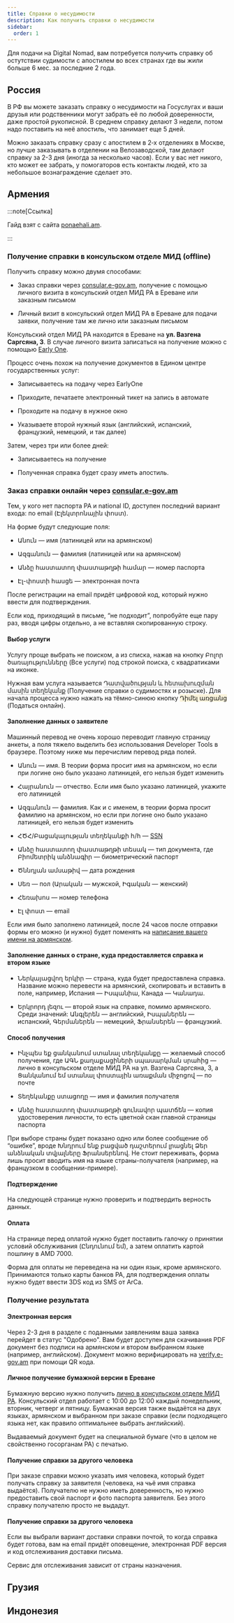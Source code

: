 ```yaml
---
title: Справки о несудимости
description: Как получить справки о несудимости
sidebar:
  order: 1
---
```


Для подачи на Digital Nomad, вам потребуется получить справку об остутствии судимости с апостилем во всех странах где вы жили больше 6 мес. за последние 2 года.

## Россия

В РФ вы можете заказать справку о несудимости на Госуслугах и ваши  друзья или родственники могут забрать её по любой доверенности, даже  простой рукописной. В среднем справку делают 3 недели, потом надо  поставить на неё апостиль, что занимает еще 5 дней.

Можно заказать справку сразу с апостилем в 2‑х отделениях в Москве,  но лучше заказывать в отделении на Велозаводской, там делают справку за  2-3 дня (иногда за несколько часов). Если у вас нет никого, кто может ее забрать, у помогаторов есть контакты людей, кто за небольшое  вознаграждение сделает это.

## Армения

:::note[Ссылка]

Гайд взят с сайта [ponaehali.am](https://am-banking-and-immigration.notion.site/948a559ea5e045dd82800a415776d497).

:::

### Получение справки в консульском отделе МИД (offline)

Получить справку можно двумя способами:

- Заказ справки через [consular.e-gov.am](http://consular.e-gov.am/), получение с помощью личного визита в консульский отдел МИД РА в Ереване или заказным письмом

- Личный визит в консульский отдел МИД РА в Ереване для подачи заявки, получение там же лично или заказным письмом

Консульский отдел МИД РА находится в Ереване на **ул. Вазгена Саргсяна, 3**. В случае личного визита записаться на получение можно с помощью [Early One](https://earlyone.com/mobile-application/).

Процесс очень похож на получение документов в Едином центре государственных услуг:

- Записываетесь на подачу через EarlyOne

- Приходите, печатаете электронный тикет на запись в автомате

- Проходите на подачу в нужное окно

- Указываете второй нужный язык (английский, испанский, французкий, немецкий, и так далее)

Затем, через три или более дней:

- Записываетесь на получение

- Полученная справка будет сразу иметь апостиль.

### Заказ справки онлайн через [consular.e-gov.am](https://consular.e-gov.am/am/)

Тем, у кого нет паспорта РА и national ID, доступен последний вариант входа: по email (Էլեկտրոնային փոստ).

На форме будут следующие поля:

- Անուն — имя (латиницей или на армянском)

- Ազգանուն — фамилия (латиницей или на армянском)

- Անձը հաստատող փաստաթղթի համար — номер паспорта

- Էլ-փոստի հասցե — электронная почта

После регистрации на email придёт цифровой код, который нужно ввести для подтверждения.

Если код, приходящий в письме, “не подходит”, попробуйте еще пару раз, вводя цифры отдельно, а не вставляя скопированную строку.

#### Выбор услуги

Услугу проще выбрать не поиском, а из списка, нажав на кнопку Բոլոր ծառայությունները (Все услуги) под строкой поиска, с квадратиками на иконке.

Нужная вам услуга называется <a href="https://consular.e-gov.am/am/service/conviction_cert_delivery/info" style="cursor:pointer;color:inherit;word-wrap:break-word;font-weight:600;text-decoration:inherit" class="notion-link-token notion-focusable-token notion-enable-hover" rel="noopener noreferrer" data-token-index="1" tabindex="0"><span style="border-bottom:0.05em solid;border-color:rgba(55,53,47,.4);opacity:0.7" class="link-annotation-10b623d8-621f-45a9-8a66-9d96f0b229e0-1860701283">Դատվածության և հետախուզման մասին տեղեկանք</span></a><span style="font-weight:600" data-token-index="2" class="notion-enable-hover"> </span>(Получение справки о судимостях и розыске)<span style="font-weight:600" data-token-index="4" class="notion-enable-hover">. </span>Для начала процесса нужно нажать на тёмно-синюю кнопку <span style="background:rgba(251, 243, 219, 1)" data-token-index="6" class="notion-enable-hover">Դիմել առցանց</span> (Податься онлайн).

#### Заполнение данных о заявителе

Машинный перевод не очень хорошо переводит главную страницу анкеты, а поля тяжело выделить без использования Developer Tools в браузере. Поэтому ниже мы перечислим перевод ряда полей.

- Անուն — имя. В теории форма просит имя на армянском, но если при логине оно было указано латиницей, его нельзя будет изменить

- Հայրանուն — отчество. Если имя было указано латиницей, укажите его латиницей

- Ազգանուն — фамилия. Как и с именем, в теории форма просит фамилию на армянском, но если при логине оно было указано латиницей, его нельзя будет изменить

- ՀԾՀ/Բացակայության տեղեկանքի հ/հ — [SSN](https://am-banking-and-immigration.notion.site/357310af7dd54f4ab00d77301c5d0c51)

- Անձը հաստատող փաստաթղթի տեսակ — тип документа, где Բիոմետրիկ անձնագիր — биометрический паспорт

- Ծննդյան ամսաթիվ — дата рождения

- Սեռ — пол (Արական — мужской, Իգական — женский)
- Հեռախոս — номер телефона
- Էլ փոստ — email

Если имя было заполнено латиницей, после 24 часов после отправки формы его можно (и нужно) будет поменять на [написание вашего имени на армянском]().

#### Заполнение данных о стране, куда предоставляется справка и втором языке

- Ներկայացվող երկիր — страна, куда будет предоставлена справка. Название можно перевести на армянский, скопировать и вставить в поле, например, Испания — Իսպանիա, Канада — Կանադա.

- Երկրորդ լեզու — второй язык на справке, помимо армянского. Среди значений: Անգլերեն — английский, Իսպաներեն — испанский, Գերմաներեն — немецкий, Ֆրանսերեն — французкий.

#### Способ получения

- Ինչպես եք ցանկանում ստանալ տեղեկանքը — желаемый способ получения, где ԱԳՆ քաղաքացիների սպասարկման սրահից — лично в консульском отделе МИД РА на ул. Вазгена Саргсяна, 3, а Ցանկանում եմ ստանալ փոստային առաքման միջոցով — по почте

- Տեղեկանքը ստացողը — имя и фамилия получателя

- Անձը հաստատող փաստաթղթի գունավոր պատճեն — копия удостоверения личности, то есть цветной скан главной страницы паспорта

При выборе страны будет показано одно или более сообщение об “ошибке”, вроде Խնդրում ենք բացված դաշտերում լրացնել Ձեր անձնական տվյալները Ֆրանսերենով. Не стоит переживать, форма лишь просит вводить имя на языке страны-получателя (например, на французком в сообщении-примере).

#### Подтверждение

На следующей странице нужно проверить и подтвердить верность данных.

#### Оплата

На странице перед оплатой нужно будет поставить галочку о принятии условий обслуживания (Ընդունում եմ), а затем оплатить картой пошлину в AMD 7000.

Форма для оплаты не переведена на ни один язык, кроме армянского. Принимаются только карты банков РА, для подтверждения оплаты нужно будет ввести 3DS код из SMS от ArCa.

### Получение результата

#### Электронная версия

Через 2-3 дня в разделе с поданными заявлениям ваша заявка перейдет в статус "Одобрено". Вам будет доступен для скачивания PDF документ без подписи на армянском и втором выбранном языке (например, английском). Документ можно верифицировать на [verify.e-gov.am](http://verify.e-gov.am/) при помощи QR кода.

#### Личное получение бумажной версии в Ереване

Бумажную версию нужно получить [лично в консульском отделе МИД РА](https://www.mfa.am/ru/cons_resep/). Консульский отдел работает с 10:00 до 12:00 каждый понедельник, вторник, четверг и пятницу. Бумажная версия также выдаётся на двух языках, армянском и выбранном при заказе справки (если подходящего языка нет, как правило оптимальнее выбрать английский).

Выдаваемый документ будет на специальной бумаге (что в целом не свойственно госорганам РА) с печатью.

#### Получение справки за другого человека

При заказе справки можно указать имя человека, который будет получать справку за заявителя (человека, на чьё имя справка выдаётся). Получателю не нужно иметь доверенность, но нужно предоставить свой паспорт и фото паспорта заявителя. Без этого справку получателю просто не выдадут.

#### Получение справки за другого человека

Если вы выбрали вариант доставки справки почтой, то когда справка будет готова, вам на email придёт оповещение, электронная PDF версия и код отслеживания доставки письма.

Сервис для отслеживания зависит от страны назначения.

## Грузия

## Индонезия

